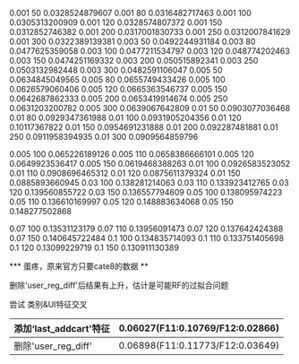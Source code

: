 

0.001 50 0.0328524879607
0.001 80 0.0316482717463
0.001 100 0.0305313200909
0.001 120 0.0328574807372
0.001 150 0.0312852746382
0.001 200 0.0317001830733
0.001 250 0.0312007841629
0.001 300 0.0322389139381
0.003 50 0.0492244931184
0.003 80 0.0477625359058
0.003 100 0.0477211534797
0.003 120 0.048774202463
0.003 150 0.0474251169332
0.003 200 0.050515892341
0.003 250 0.0503132982448
0.003 300 0.0482591106047
0.005 50 0.0634845049565
0.005 80 0.0655749433426
0.005 100 0.0626579060406
0.005 120 0.0665363546737
0.005 150 0.0642687862333
0.005 200 0.0653419914674
0.005 250 0.0631203200782
0.005 300 0.0639067642809
0.01 50 0.0903077036468
0.01 80 0.0929347361988
0.01 100 0.0931905204356
0.01 120 0.10117367822
0.01 150 0.0954691231888
0.01 200 0.092287481881
0.01 250 0.0911958394935
0.01 300 0.0909564859796

0.005 100 0.065226189126
0.005 110 0.0658386666101
0.005 120 0.0649923536417
0.005 150 0.0619468388263
0.01 100 0.0926583523052
0.01 110 0.0908696465312
0.01 120 0.0875611379324
0.01 150 0.0885893660945
0.03 100 0.138281214063
0.03 110 0.133923412765
0.03 120 0.139560855722
0.03 150 0.136557794609
0.05 100 0.138095974223
0.05 110 0.136610169997
0.05 120 0.148883634068
0.05 150 0.148277502868

0.07 100 0.13531123179
0.07 110 0.13956091473
0.07 120 0.137642424388
0.07 150 0.140645722484
0.1 100 0.134835714093
0.1 110 0.133751405698
0.1 120 0.13099229719
0.1 150 0.130911130389





***  蛋疼，原来官方只要cate8的数据  **




  

删除'user_reg_diff'后结果有上升，估计是可能RF的过拟合问题

尝试 类别&UI特征交叉

| 添加‘last_addcart'特征 | 0.06027(F11:0.10769/F12:0.02866) |
| ------------------ | -------------------------------- |
| 删除'user_reg_diff'  | 0.06898(F11:0.11773/F12:0.03649) |



